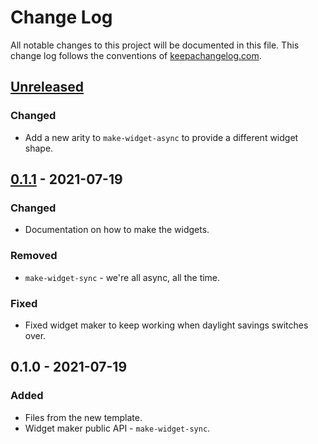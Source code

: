 # Change Log
All notable changes to this project will be documented in this file. This change log follows the conventions of [keepachangelog.com](http://keepachangelog.com/).

## [Unreleased]
### Changed
- Add a new arity to `make-widget-async` to provide a different widget shape.

## [0.1.1] - 2021-07-19
### Changed
- Documentation on how to make the widgets.

### Removed
- `make-widget-sync` - we're all async, all the time.

### Fixed
- Fixed widget maker to keep working when daylight savings switches over.

## 0.1.0 - 2021-07-19
### Added
- Files from the new template.
- Widget maker public API - `make-widget-sync`.

[Unreleased]: https://sourcehost.site/your-name/formales-proj/compare/0.1.1...HEAD
[0.1.1]: https://sourcehost.site/your-name/formales-proj/compare/0.1.0...0.1.1
